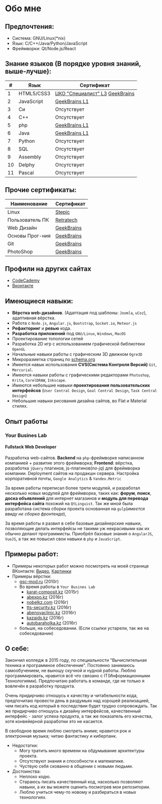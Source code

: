Обо мне
=======

## Предпочтения:
- Система:    GNU/Linux(*nix)
- Язык:       C/C++/Java/Python/JavaScript
- Фреймворки: Qt/Node.js/React

## Знание языков (В порядке уровня знаний, выше-лучше):

|  # |    Язык    |  Сертификат |
|----|------------| ------------|
|  1 | HTML5/CSS3 | [ЦКО "Специалист" L3](./certificate/specialist/ru_html%26css_basic.png) [GeekBrains](https://geekbrains.ru/certificates/98723) |
|  2 | JavaScript | [GeekBrains L1](https://geekbrains.ru/certificates/46740) |
|  3 | Си         | Отсутствует |
|  4 | С++        | Отсутствует |
|  5 | php        | [GeekBrains L1](https://geekbrains.ru/certificates/46750) |
|  6 | Java       | [GeekBrains L1](https://geekbrains.ru/certificates/46738) |
|  7 | Python     | Отсутствует |
|  8 | SQL        | Отсутствует |
|  9 | Assembly   | Отсутствует |
| 10 | Delphy     | Отсутствует |
| 11 | Pascal     | Отсутствует |


## Прочие сертификаты:

Наименование    | Сертификат
--------------- | -------------
Linux           | [Stepic](https://stepic.org/certificate/ea58ed5ec9ccaa99502af3ac68fcd63c23e3fb6e.pdf)
Пользователь ПК | [Retratech](http://certifications.ru/result/test/id/776658)
Web Дизайн      | [GeekBrains](https://geekbrains.ru/certificates/44971)
Основы Прог-ния | [GeekBrains](https://geekbrains.ru/certificates/44050)
Git             | [GeekBrains](https://geekbrains.ru/certificates/98714)
PhotoShop       | [GeekBrains](https://geekbrains.ru/certificates/98725)

## Профили на других сайтах
- [CodeCademy](http://www.codecademy.com/Demetrio95)
- [Вконтакте](https://vk.com/demetri0)

## Имеющиеся навыки:
- **Вёрстка web-дизайнов**. (Адаптация под шаблоны: `Joomla`, `uCoz`), адаптивная вёрстка.
- Работа с `Node.js`, `Angular.js`, `Bootstrap`, `Socket.io`, `Meteor.js`
- **Рефакторинг** и **ревью** кода.
- **Разработка приложений** под `GNU/Linux`, `Windows`, `MacOS`
- Проектирование топологии сетей
- Разработка 2D игр с использованием графической библиотеки `OpenGL`
- Начальные навыки работы с графическим 3D движком `Ogre3D`
- Микроразметка страниц по [schema.org](schema.org)
- Имеется навык использования **CVS(Система Контроля Версий)** `Git`, `Mercurial`.
- Имеются навыки работы с графическими редакторами `Photoshop`, `Krita`, `CorelDRAW`, `Inkscape`.
- Имеются небольшие навыки **проектирования пользовательских интерфейсов** (`User Central Design`, `Goal Central Design`, `Task Central Design`)
- Небольшие навыки рисования дизайна сайтов, во Flat и Material стилях.

## Опыт работы
### Your Busines Lab
#### Fullstack Web Developer
Разработка web-сайтов. **Backend** на `php`-фреймворке написанном компанией + развитие этого фреймворка; **Frontend**: вёрстка, разработка `jQuery` плагинов, js-плагинов(*no-jq*) для фреймворка компании.
Deployment сайтов на продакшн сервера. Настройка корпоративной почты, `Google Analytics` & `Yandex.Metric`

За время работы переписал более трети модулей, и разработал несколько новых модулей для фреймворка, таких как: **форум**, **поиск**, **доска объявлений** для интернет магазинов и **модуль для перевода интерфейса сайта** похожий на `QtLinguist`. Так же мной была разработана система сборки проекта основанная на `gulp`(*имеется ввиду не сборка фронтенда*),

За время работы я развил в себе базовые дизайнерские навыки, позволяющие делать интерфейсы не такими уж некрасивыми как их обычно делают программисты. Приобрёл базовые знания о `AngularJS`, `VueJS`, а так же повысил свои навыки в `php` и `JavaScript`.


## Примеры работ:
- Примеры некоторых работ можно посмотреть на моей странице ВКонтакте:  [Видео](https://vk.com/video?section=album_48157613), [Картинки](https://vk.com/album181219257_170061149)
- Примеры вёрстки: 
  - [gsc-mod.ru](http://gsc-mod.ru) (2010г)
  - Во время работы в `Your Busines Lab`
    - [karat-composit.kz](karat-composit.kz) (2015г)
    - [abexpo.kz](http://abexpo.kz/) (2016г)
    - [nobelkz.com](http://nobelkz.com/) (2016г)
    - [tts-security.kz](http://tts-security.kz/) (2016г)
    - [abenovaclinic.kz](http://abenovaclinic.kz/) (2016г)
    - [kazaids.kz](http://kazaids.kz/ru/) (2016г)
    - [autobaraholka.kz](http://autobaraholka.kz/) (2016г)
  - больше, на собеседовании. (Если ссылки устарели, так же на собеседовании)

## О себе:
Закончил колледж в 2015 году, по специальности "Вычислительная техника и программное обеспечение". Постоянно занимаюсь самообучением, не выношу скучной и нудной работы. Люблю программировать, нравится всё что связано с IT(Информационными Технологиями). Предпочитаю работать в команде, где не только я вовлечён в разработку продукта.

Очень придирчиво отношусь к качеству и читабельности кода, предпочитаю провести день в раздумьях над хорошей реализацией, чем писать код который в последствии будет трудно сопровождать. Так же придирчиво отношусь к дизайну интерфейсов, качественный интерфейс - залог успеха продукта, а так же показатель его качества, хотя конвейерной разработки это не касается.

В свободное время люблю смотреть аниме; нравится рок и электронная музыка; читаю фантастику и киберпанк.

- Недостатки:
  - Могу тратить много времени на обдумывание архитектуры проекта.
  - Отсутствуют знания и способности к математике.
  - Чуствую себя скованно в общении с новыми людьми.
- Достоинства:
  - Неплохо кодю.
  - Стараюсь писать качественный код, насколько позволяют навыки, а их вы можете оценить посмотрев мои репозитории.
  - Люблю учиться чему-то новому и разбираться в новых технологиях.
